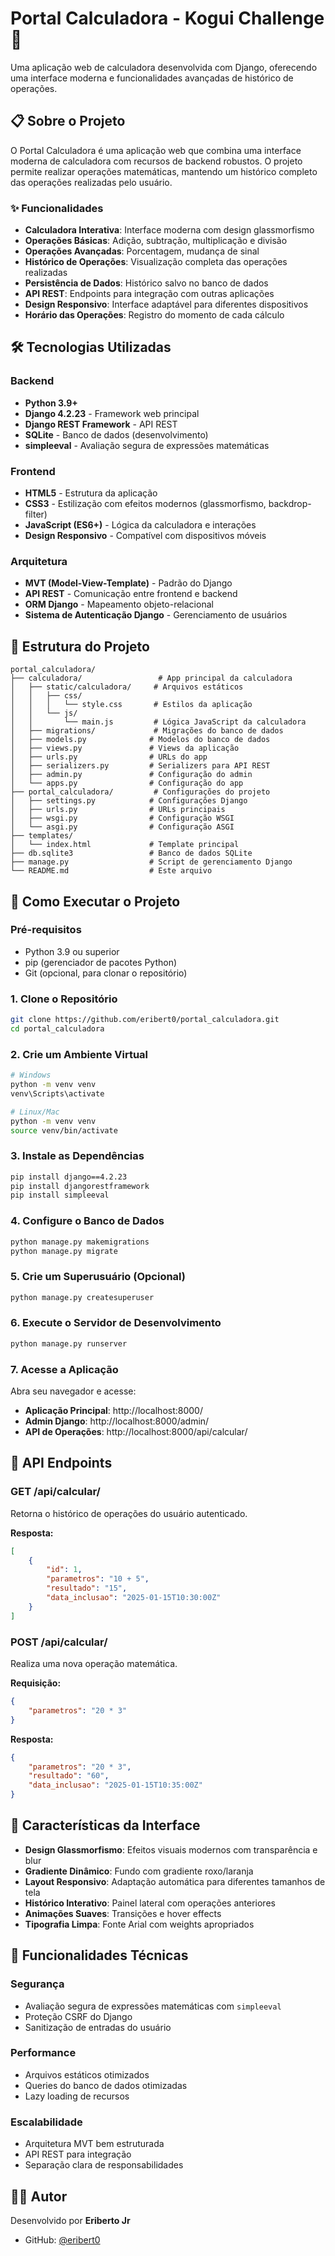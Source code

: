 # Portal Calculadora - Kogui Challenge 🧮

Uma aplicação web de calculadora desenvolvida com Django, oferecendo uma interface moderna e funcionalidades avançadas de histórico de operações.

## 📋 Sobre o Projeto

O Portal Calculadora é uma aplicação web que combina uma interface moderna de calculadora com recursos de backend robustos. O projeto permite realizar operações matemáticas, mantendo um histórico completo das operações realizadas pelo usuário.

### ✨ Funcionalidades

- **Calculadora Interativa**: Interface moderna com design glassmorfismo
- **Operações Básicas**: Adição, subtração, multiplicação e divisão
- **Operações Avançadas**: Porcentagem, mudança de sinal
- **Histórico de Operações**: Visualização completa das operações realizadas
- **Persistência de Dados**: Histórico salvo no banco de dados
- **API REST**: Endpoints para integração com outras aplicações
- **Design Responsivo**: Interface adaptável para diferentes dispositivos
- **Horário das Operações**: Registro do momento de cada cálculo

## 🛠️ Tecnologias Utilizadas

### Backend
- **Python 3.9+**
- **Django 4.2.23** - Framework web principal
- **Django REST Framework** - API REST
- **SQLite** - Banco de dados (desenvolvimento)
- **simpleeval** - Avaliação segura de expressões matemáticas

### Frontend
- **HTML5** - Estrutura da aplicação
- **CSS3** - Estilização com efeitos modernos (glassmorfismo, backdrop-filter)
- **JavaScript (ES6+)** - Lógica da calculadora e interações
- **Design Responsivo** - Compatível com dispositivos móveis

### Arquitetura
- **MVT (Model-View-Template)** - Padrão do Django
- **API REST** - Comunicação entre frontend e backend
- **ORM Django** - Mapeamento objeto-relacional
- **Sistema de Autenticação Django** - Gerenciamento de usuários

## 📁 Estrutura do Projeto

```
portal_calculadora/
├── calculadora/                 # App principal da calculadora
│   ├── static/calculadora/     # Arquivos estáticos
│   │   ├── css/
│   │   │   └── style.css       # Estilos da aplicação
│   │   └── js/
│   │       └── main.js         # Lógica JavaScript da calculadora
│   ├── migrations/             # Migrações do banco de dados
│   ├── models.py              # Modelos do banco de dados
│   ├── views.py               # Views da aplicação
│   ├── urls.py                # URLs do app
│   ├── serializers.py         # Serializers para API REST
│   ├── admin.py               # Configuração do admin
│   └── apps.py                # Configuração do app
├── portal_calculadora/         # Configurações do projeto
│   ├── settings.py            # Configurações Django
│   ├── urls.py                # URLs principais
│   ├── wsgi.py                # Configuração WSGI
│   └── asgi.py                # Configuração ASGI
├── templates/
│   └── index.html             # Template principal
├── db.sqlite3                 # Banco de dados SQLite
├── manage.py                  # Script de gerenciamento Django
└── README.md                  # Este arquivo
```

## 🚀 Como Executar o Projeto

### Pré-requisitos

- Python 3.9 ou superior
- pip (gerenciador de pacotes Python)
- Git (opcional, para clonar o repositório)

### 1. Clone o Repositório

```bash
git clone https://github.com/eribert0/portal_calculadora.git
cd portal_calculadora
```

### 2. Crie um Ambiente Virtual

```bash
# Windows
python -m venv venv
venv\Scripts\activate

# Linux/Mac
python -m venv venv
source venv/bin/activate
```

### 3. Instale as Dependências

```bash
pip install django==4.2.23
pip install djangorestframework
pip install simpleeval
```

### 4. Configure o Banco de Dados

```bash
python manage.py makemigrations
python manage.py migrate
```

### 5. Crie um Superusuário (Opcional)

```bash
python manage.py createsuperuser
```

### 6. Execute o Servidor de Desenvolvimento

```bash
python manage.py runserver
```

### 7. Acesse a Aplicação

Abra seu navegador e acesse:
- **Aplicação Principal**: http://localhost:8000/
- **Admin Django**: http://localhost:8000/admin/
- **API de Operações**: http://localhost:8000/api/calcular/

## 📡 API Endpoints

### GET /api/calcular/
Retorna o histórico de operações do usuário autenticado.

**Resposta:**
```json
[
    {
        "id": 1,
        "parametros": "10 + 5",
        "resultado": "15",
        "data_inclusao": "2025-01-15T10:30:00Z"
    }
]
```

### POST /api/calcular/
Realiza uma nova operação matemática.

**Requisição:**
```json
{
    "parametros": "20 * 3"
}
```

**Resposta:**
```json
{
    "parametros": "20 * 3",
    "resultado": "60",
    "data_inclusao": "2025-01-15T10:35:00Z"
}
```

## 🎨 Características da Interface

- **Design Glassmorfismo**: Efeitos visuais modernos com transparência e blur
- **Gradiente Dinâmico**: Fundo com gradiente roxo/laranja
- **Layout Responsivo**: Adaptação automática para diferentes tamanhos de tela
- **Histórico Interativo**: Painel lateral com operações anteriores
- **Animações Suaves**: Transições e hover effects
- **Tipografia Limpa**: Fonte Arial com weights apropriados

## 🧪 Funcionalidades Técnicas

### Segurança
- Avaliação segura de expressões matemáticas com `simpleeval`
- Proteção CSRF do Django
- Sanitização de entradas do usuário

### Performance
- Arquivos estáticos otimizados
- Queries do banco de dados otimizadas
- Lazy loading de recursos

### Escalabilidade
- Arquitetura MVT bem estruturada
- API REST para integração
- Separação clara de responsabilidades

## 👨‍💻 Autor

Desenvolvido por **Eriberto Jr**

- GitHub: [@eribert0](https://github.com/eribert0)

